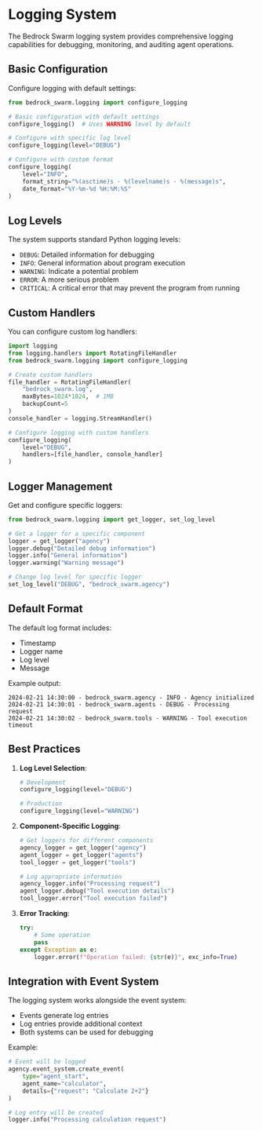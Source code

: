 # Logging System

The Bedrock Swarm logging system provides comprehensive logging capabilities for debugging, monitoring, and auditing agent operations.

## Basic Configuration

Configure logging with default settings:

```python
from bedrock_swarm.logging import configure_logging

# Basic configuration with default settings
configure_logging()  # Uses WARNING level by default

# Configure with specific log level
configure_logging(level="DEBUG")

# Configure with custom format
configure_logging(
    level="INFO",
    format_string="%(asctime)s - %(levelname)s - %(message)s",
    date_format="%Y-%m-%d %H:%M:%S"
)
```

## Log Levels

The system supports standard Python logging levels:
- `DEBUG`: Detailed information for debugging
- `INFO`: General information about program execution
- `WARNING`: Indicate a potential problem
- `ERROR`: A more serious problem
- `CRITICAL`: A critical error that may prevent the program from running

## Custom Handlers

You can configure custom log handlers:

```python
import logging
from logging.handlers import RotatingFileHandler
from bedrock_swarm.logging import configure_logging

# Create custom handlers
file_handler = RotatingFileHandler(
    "bedrock_swarm.log",
    maxBytes=1024*1024,  # 1MB
    backupCount=5
)
console_handler = logging.StreamHandler()

# Configure logging with custom handlers
configure_logging(
    level="DEBUG",
    handlers=[file_handler, console_handler]
)
```

## Logger Management

Get and configure specific loggers:

```python
from bedrock_swarm.logging import get_logger, set_log_level

# Get a logger for a specific component
logger = get_logger("agency")
logger.debug("Detailed debug information")
logger.info("General information")
logger.warning("Warning message")

# Change log level for specific logger
set_log_level("DEBUG", "bedrock_swarm.agency")
```

## Default Format

The default log format includes:
- Timestamp
- Logger name
- Log level
- Message

Example output:
```
2024-02-21 14:30:00 - bedrock_swarm.agency - INFO - Agency initialized
2024-02-21 14:30:01 - bedrock_swarm.agents - DEBUG - Processing request
2024-02-21 14:30:02 - bedrock_swarm.tools - WARNING - Tool execution timeout
```

## Best Practices

1. **Log Level Selection**:
   ```python
   # Development
   configure_logging(level="DEBUG")

   # Production
   configure_logging(level="WARNING")
   ```

2. **Component-Specific Logging**:
   ```python
   # Get loggers for different components
   agency_logger = get_logger("agency")
   agent_logger = get_logger("agents")
   tool_logger = get_logger("tools")

   # Log appropriate information
   agency_logger.info("Processing request")
   agent_logger.debug("Tool execution details")
   tool_logger.error("Tool execution failed")
   ```

3. **Error Tracking**:
   ```python
   try:
       # Some operation
       pass
   except Exception as e:
       logger.error(f"Operation failed: {str(e)}", exc_info=True)
   ```

## Integration with Event System

The logging system works alongside the event system:
- Events generate log entries
- Log entries provide additional context
- Both systems can be used for debugging

Example:
```python
# Event will be logged
agency.event_system.create_event(
    type="agent_start",
    agent_name="calculator",
    details={"request": "Calculate 2+2"}
)

# Log entry will be created
logger.info("Processing calculation request")
```
